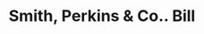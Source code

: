 ---
doi: 10.7916/D8SR0BND
date_other: '1897'
date_other_textual: '1897'
form: printed ephemera
genre:
- Invoices
name:
- Smith, Perkins & Co.
object_in_context_url: https://biggert.cul.columbia.edu/items/view/ave_biggert_01919
subject_hierarchical_geographic:
- Rochester, New York, United States
subject_name:
- Smith, Perkins & Co.
title: Smith, Perkins & Co.. Bill
sort_title: Smith, Perkins & Co.. Bill
call_number: ave_biggert_01919
coordinates:
- 43.16555555555556,-77.61138888888888
pid: ave_biggert_01919
identifiers: ave_biggert_01919
thumbnail: false
permalink: /biggert/ave_biggert_01919/
layout: iiif-image-page
---